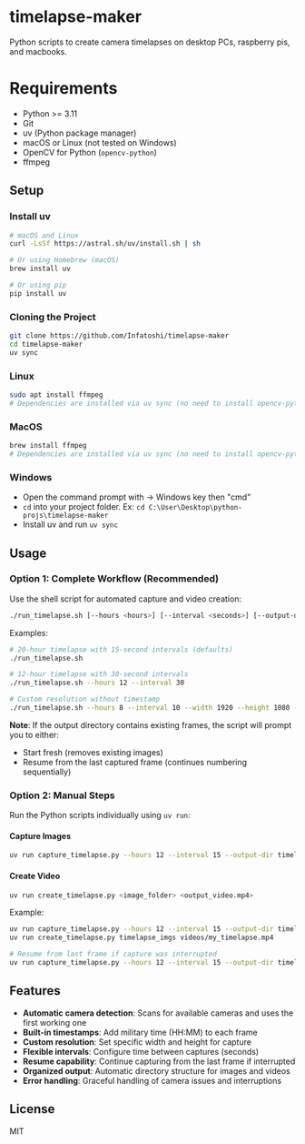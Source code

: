 # timelapse-maker

Python scripts to create camera timelapses on desktop PCs, raspberry pis, and macbooks.

# Requirements
- Python >= 3.11
- Git
- uv (Python package manager)
- macOS or Linux (not tested on Windows)
- OpenCV for Python (`opencv-python`)
- ffmpeg

## Setup

### Install uv
```bash
# macOS and Linux
curl -LsSf https://astral.sh/uv/install.sh | sh

# Or using Homebrew (macOS)
brew install uv

# Or using pip
pip install uv
```

### Cloning the Project
```bash
git clone https://github.com/Infatoshi/timelapse-maker
cd timelapse-maker
uv sync
```

### Linux
```bash
sudo apt install ffmpeg
# Dependencies are installed via uv sync (no need to install opencv-python separately)
```

### MacOS
```bash 
brew install ffmpeg
# Dependencies are installed via uv sync (no need to install opencv-python separately)
```

### Windows
- Open the command prompt with -> Windows key then "cmd"
- `cd` into your project folder. Ex: `cd C:\User\Desktop\python-projs\timelapse-maker`
- Install uv and run `uv sync`

## Usage

### Option 1: Complete Workflow (Recommended)
Use the shell script for automated capture and video creation:
```bash
./run_timelapse.sh [--hours <hours>] [--interval <seconds>] [--output-dir <dir>] [--width <w>] [--height <h>] [--no-timestamp]
```

Examples:
```bash
# 20-hour timelapse with 15-second intervals (defaults)
./run_timelapse.sh

# 12-hour timelapse with 30-second intervals
./run_timelapse.sh --hours 12 --interval 30

# Custom resolution without timestamp
./run_timelapse.sh --hours 8 --interval 10 --width 1920 --height 1080 --no-timestamp --resume
```

**Note**: If the output directory contains existing frames, the script will prompt you to either:
- Start fresh (removes existing images)
- Resume from the last captured frame (continues numbering sequentially)

### Option 2: Manual Steps
Run the Python scripts individually using `uv run`:

#### Capture Images
```bash
uv run capture_timelapse.py --hours 12 --interval 15 --output-dir timelapse_imgs [--width <w>] [--height <h>] [--add-timestamp] [--resume]
```

#### Create Video
```bash
uv run create_timelapse.py <image_folder> <output_video.mp4>
```

Example:
```bash
uv run capture_timelapse.py --hours 12 --interval 15 --output-dir timelapse_imgs --add-timestamp
uv run create_timelapse.py timelapse_imgs videos/my_timelapse.mp4

# Resume from last frame if capture was interrupted
uv run capture_timelapse.py --hours 12 --interval 15 --output-dir timelapse_imgs --resume
```

## Features
- **Automatic camera detection**: Scans for available cameras and uses the first working one
- **Built-in timestamps**: Add military time (HH:MM) to each frame
- **Custom resolution**: Set specific width and height for capture
- **Flexible intervals**: Configure time between captures (seconds)
- **Resume capability**: Continue capturing from the last frame if interrupted
- **Organized output**: Automatic directory structure for images and videos
- **Error handling**: Graceful handling of camera issues and interruptions

## License

MIT

